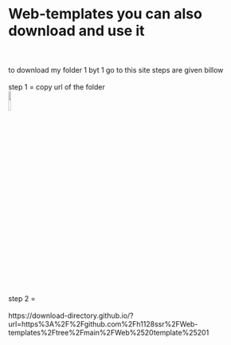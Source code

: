 # Web-templates you can also download and use it
<style>
  img {
    height: 10%;
</style>
<br>
<br>
to download my folder 1 byt 1 go to this site steps are given billow
<br>
<br>
step 1 = copy url of the folder
<br>
<img src="https://github.com/h1128ssr/Web-templates/assets/171378648/8ac712bf-73ac-4894-85a3-b3cedee5ef60">
<br>
<br>
step 2 =
<br>
<br>
https://download-directory.github.io/?url=https%3A%2F%2Fgithub.com%2Fh1128ssr%2FWeb-templates%2Ftree%2Fmain%2FWeb%2520template%25201
